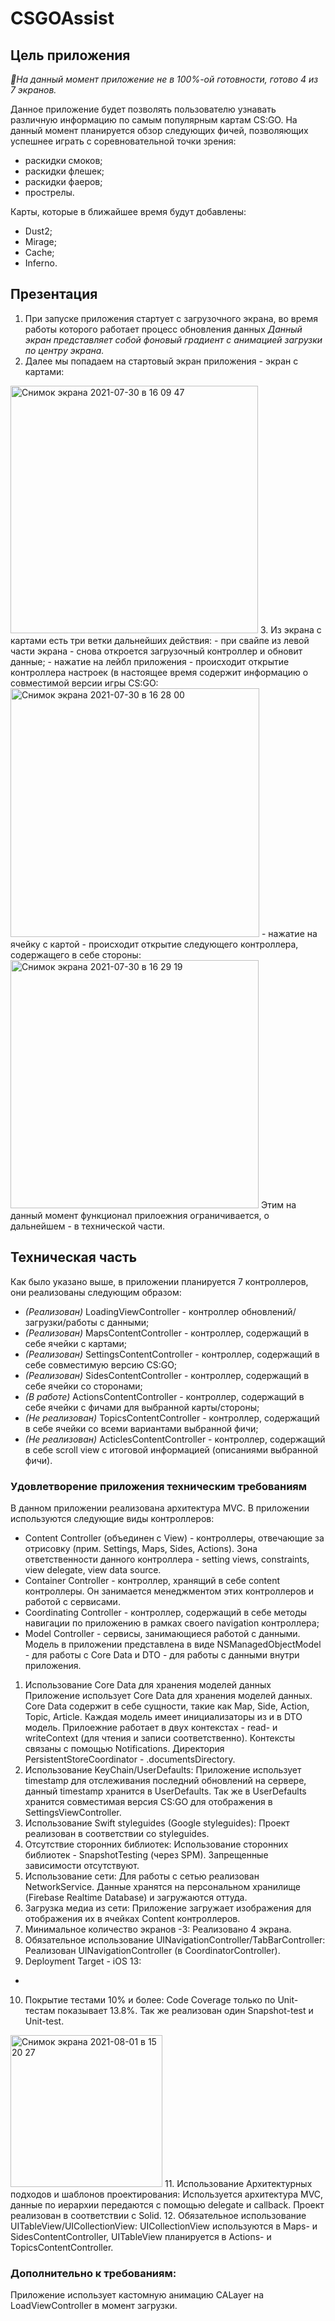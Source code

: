 # CSGOAssist

## Цель приложения
_🤬На данный момент приложение не в 100%-ой готовности, готово 4 из 7 экранов._

Данное приложение будет позволять пользователю узнавать различную информацию по самым популярным картам CS:GO. На данный момент планируется обзор следующих фичей, позволяющих успешнее играть с соревновательной точки зрения:
- раскидки смоков;
- раскидки флешек;
- раскидки фаеров;
- прострелы.

Карты, которые в ближайшее время будут добавлены:
- Dust2;
- Mirage;
- Cache;
- Inferno.

## Презентация
1. При запуске приложения стартует с загрузочного экрана, во время работы которого работает процесс обновления данных
_Данный экран представляет собой фоновый градиент с анимацией загрузки по центру экрана._
2. Далее мы попадаем на стартовый экран приложения - экран с картами:
<img width="396" alt="Снимок экрана 2021-07-30 в 16 09 47" src="https://user-images.githubusercontent.com/60071565/127646370-951c6d05-1942-445b-a4d4-2cd728f95b54.png">
3. Из экрана с картами есть три ветки дальнейших действия:
- при свайпе из левой части экрана - снова откроется загрузочный контроллер и обновит данные;
- нажатие на лейбл приложения - происходит открытие контроллера настроек (в настоящее время содержит информацию о совместимой версии игры CS:GO:
<img width="398" alt="Снимок экрана 2021-07-30 в 16 28 00" src="https://user-images.githubusercontent.com/60071565/127646674-41d33d76-3c62-4956-b5cc-579ee8dd09b1.png">
- нажатие на ячейку с картой - происходит открытие следующего контроллера, содержащего в себе стороны:
<img width="397" alt="Снимок экрана 2021-07-30 в 16 29 19" src="https://user-images.githubusercontent.com/60071565/127646843-8b05780a-5a51-4603-ba51-15c5f34a341d.png">
Этим на данный момент функционал прилоежния ограничивается, о дальнейшем - в технической части.

## Техническая часть
Как было указано выше, в приложении планируется 7 контроллеров, они реализованы следующим образом:
- _(Реализован)_ LoadingViewController - контроллер обновлений/загрузки/работы с данными;
- _(Реализован)_ MapsContentController - контроллер, содержащий в себе ячейки с картами;
- _(Реализован)_ SettingsContentController - контроллер, содержащий в себе совместимую версию CS:GO;
- _(Реализован)_ SidesContentController - контроллер, содержащий в себе ячейки со сторонами;
- _(В работе)_ ActionsContentController - контроллер, содержащий в себе ячейки с фичами для выбранной карты/стороны;
- _(Не реализован)_ TopicsContentController - контроллер, содержащий в себе ячейки со всеми вариантами выбранной фичи;
- _(Не реализован)_ ActiclesContentController - контроллер, содержащий в себе scroll view с итоговой информацией (описаниями выбранной фичи).

### Удовлетворение приложения техническим требованиям
В данном приложении реализована архитектура MVC. В приложении используются следующие виды контроллеров:
- Content Controller (объединен с View) - контроллеры, отвечающие за отрисовку (прим. Settings, Maps, Sides, Actions). Зона ответственности данного контроллера - setting views, constraints, view delegate, view data source.
- Сontainer Controller - контроллер, хранящий в себе content контроллеры. Он занимается менеджментом этих контроллеров и работой с сервисами. 
- Coordinating Controller - контроллер, содержащий в себе методы навигации по приложению в рамках своего navigation контроллера;
- Model Controller - сервисы, занимающиеся работой с данными.
Модель в приложении представлена в виде NSManagedObjectModel - для работы с Core Data и DTO - для работы с данными внутри приложения.

1. Использование Core Data для хранения моделей данных
   Приложение использует Core Data для хранения моделей данных. Core Data содержит в себе сущности, такие как Map, Side, Action, Topic, Article. Каждая модель имеет инициализаторы из и в DTO модель. Прилоежние работает в двух контекстах - read- и writeContext (для чтения и записи соответственно). Контексты связаны с помощью Notifications. Директория PersistentStoreCoordinator - .documentsDirectory.
2. Использование KeyChain/UserDefaults:
  Приложение использует timestamp для отслеживания последний обновлений на сервере, данный timestamp хранится в UserDefaults.
  Так же в UserDefaults хранится совместимая версия CS:GO для отображения в SettingsViewController.
3. Использование Swift styleguides (Google styleguides):
  Проект реализован в соответствии со styleguides.
4. Отсутствие сторонних библиотек:
  Использование сторонних библиотек - SnapshotTesting (через SPM). Запрещенные зависимости отсутствуют.
5. Использование сети:
  Для работы с сетью реализован NetworkService. Данные хранятся на персональном хранилище (Firebase Realtime Database) и загружаются оттуда.
6. Загрузка медиа из сети:
  Приложение загружает изображения для отображения их в ячейках Content контроллеров.
7. Минимальное количество экранов -3:
  Реализовано 4 экрана.
8. Обязательное использование UINavigationController/TabBarController: 
  Реализован UINavigationController (в CoordinatorController).
9. Deployment Target - iOS 13:
  +
10. Покрытие тестами 10% и более:
  Code Coverage только по Unit-тестам показывает 13.8%. Так же реализован один Snapshot-test и Unit-test.
  <img width="243" alt="Снимок экрана 2021-08-01 в 15 20 27" src="https://user-images.githubusercontent.com/60071565/127767442-323abed7-2a25-4518-8ed7-45ff49a3dcfd.png">
11. Использование Архитектурных подходов и шаблонов проектирования:
  Используется архитектура MVC, данные по иерархии передаются с помощью delegate и callback. Проект реализован в соответствии с Solid.
12. Обязательное использование UITableView/UICollectionView:
  UICollectionView используются в Maps- и SidesContentController, UITableView планируется в Actions- и TopicsContentController.

### Дополнительно к требованиям:
  Приложение использует кастомную анимацию CALayer на LoadViewController в момент загрузки.
